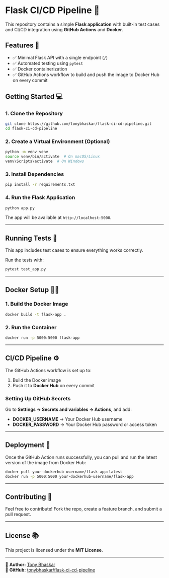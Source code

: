 # Flask CI/CD Pipeline 🚀

This repository contains a simple **Flask application** with built-in test cases and CI/CD integration using **GitHub Actions** and **Docker**.

## Features 🎯
- ✅ Minimal Flask API with a single endpoint (`/`)
- ✅ Automated testing using `pytest`
- ✅ Docker containerization
- ✅ GitHub Actions workflow to build and push the image to Docker Hub on every commit

## Getting Started 💻

### **1. Clone the Repository**
```sh
git clone https://github.com/tonybhaskar/flask-ci-cd-pipeline.git
cd flask-ci-cd-pipeline
```

### **2. Create a Virtual Environment (Optional)**
```sh
python -m venv venv
source venv/bin/activate  # On macOS/Linux
venv\Scripts\activate  # On Windows
```

### **3. Install Dependencies**
```sh
pip install -r requirements.txt
```

### **4. Run the Flask Application**
```sh
python app.py
```
The app will be available at `http://localhost:5000`.

---

## Running Tests 🧪
This app includes test cases to ensure everything works correctly.

Run the tests with:
```sh
pytest test_app.py
```

---

## Docker Setup 💪🐳

### **1. Build the Docker Image**
```sh
docker build -t flask-app .
```

### **2. Run the Container**
```sh
docker run -p 5000:5000 flask-app
```

---

## CI/CD Pipeline ⚙️
The GitHub Actions workflow is set up to:
1. Build the Docker image
2. Push it to **Docker Hub** on every commit

### **Setting Up GitHub Secrets**
Go to **Settings → Secrets and variables → Actions**, and add:
- **DOCKER_USERNAME** → Your Docker Hub username
- **DOCKER_PASSWORD** → Your Docker Hub password or access token

---

## Deployment 🚀
Once the GitHub Action runs successfully, you can pull and run the latest version of the image from Docker Hub:
```sh
docker pull your-dockerhub-username/flask-app:latest
docker run -p 5000:5000 your-dockerhub-username/flask-app
```

---

## Contributing 🤝
Feel free to contribute! Fork the repo, create a feature branch, and submit a pull request.

---

## License 📚
This project is licensed under the **MIT License**.

---

🔹 **Author:** [Tony Bhaskar](https://github.com/tonybhaskar)  
🔹 **GitHub:** [tonybhaskar/flask-ci-cd-pipeline](https://github.com/tonybhaskar/flask-ci-cd-pipeline)
